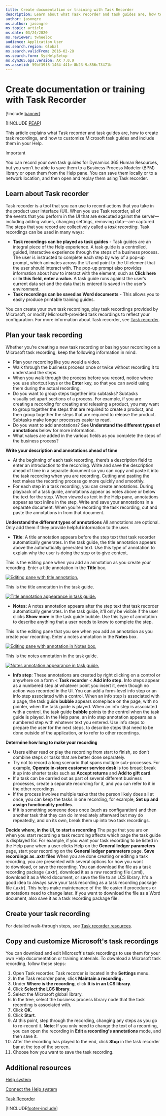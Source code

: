 ```yaml
---
title: Create documentation or training with Task Recorder
description: Learn about what Task recorder and task guides are, how to create recordings, and how to customize Microsoft task guides and include them in your Help.
author: jasongre
ms.author: jasongre
ms.topic: article
ms.date: 03/24/2020
ms.reviewer: twheeloc
audience: Application User
ms.search.region: Global
ms.search.validFrom: 2016-02-28
ms.search.form: SysHelpSetup
ms.dyn365.ops.version: AX 7.0.0
ms.assetid: 59bf39f8-1464-441e-8b23-9a856c73471b
---
```


# Create documentation or training with Task Recorder

[!include [banner](../../../finance/includes/banner.md)]


[!INCLUDE [PEAP](../../../includes/peap-3.md)]

This article explains what Task recorder and task guides are, how to create task recordings, and how to customize Microsoft task guides and include them in your Help.

> [!IMPORTANT]
> You can record your own task guides for Dynamics 365 Human Resources, but you won't be able to save them to a Business Process Modeler (BPM) library or open them from the Help pane. You can save them locally or to a network location, and then open and replay them using Task recorder. 

## Learn about Task recorder

Task recorder is a tool that you can use to record actions that you take in the product user interface (UI). When you use Task recorder, all of the events that you perform in the UI that are executed against the server—including adding values, changing settings, removing data—are captured. The steps that you record are collectively called a *task recording*. Task recordings can be used in many ways:

-   **Task recordings can be played as task guides** - Task guides are an integral piece of the Help experience. A task guide is a controlled, guided, interactive experience through the steps of a business process. The user is instructed to complete each step by way of a pop-up prompt, which animates across the UI and point to the UI element that the user should interact with. The pop-up prompt also provides information about how to interact with the element, such as **Click here** or **In this field, enter a value.** A task guide runs against the user’s current data set and the data that is entered is saved in the user’s environment.
-   **Task recordings can be saved as Word documents** - This allows you to easily produce printable training guides.

You can create your own task recordings, play task recordings provided by Microsoft, or modify Microsoft-provided task recordings to reflect your configuration. For more information about Task recorder, see [Task recorder](../../dev-itpro/user-interface/task-recorder.md).

## Plan your task recording
Whether you’re creating a new task recording or basing your recording on a Microsoft task recording, keep the following information in mind.

-   Plan your recording like you would a video. 
-   Walk through the business process once or twice without recording it to understand the steps.
-   When you walk through the process before you record, notice where you use shortcut keys or the **Enter** key, so that you can avoid using them during the actual recording.
-   Do you want to group steps together into subtasks? Subtasks visually set apart sections of a process. For example, if you are creating a recording for creating and releasing a product, you may want to group together the steps that are required to create a product, and then group together the steps that are required to release the product. Subtasks make longer processes easier to read.
-   Do you want to add annotations? See **Understand the different types of annotations** below for more information.
-   What values are added in the various fields as you complete the steps of the business process? 

**Write your description and annotations ahead of time**

-   At the beginning of each task recording, there’s a description field to enter an introduction to the recording. Write and save the description ahead of time in a separate document so you can copy and paste it into the task recording when you are recording. Cutting and pasting the text makes the recording process go more quickly and smoothly.
-   For each step in a task recording, you can create annotations. During playback of a task guide, annotations appear as notes above or below the text for the step. When viewed as text in the Help pane, annotations appear as text inline in the step. Write and save your annotations in a separate document. When you’re recording the task recording, cut and paste the annotations in from that document.

**Understand the different types of annotations** All annotations are optional. Only add them if they provide helpful information to the user.

-   **Title**: A title annotation appears before the step text that task recorder automatically generates. In the task guide, the title annotation appears above the automatically generated text. Use this type of annotation to explain why the user is doing the step or to give context.

This is the editing pane when you add an annotation as you create your recording. Enter a title annotation in the **Title** box. 

[![Editing pane with title annotation.](../../dev-itpro/user-interface/media/screen1.png)](/media/screen1.png) 

This is the title annotation in the task guide. 

[![Title annotation appearance in task guide.](../../dev-itpro/user-interface/media/screen2.png)](/media/screen2.png)

-   **Notes:** A notes annotation appears after the step text that task recorder automatically generates. In the task guide, it'll only be visible if the user clicks **Show more** in the task guide bubble. Use this type of annotation to describe anything that a user needs to know to complete the step.

This is the editing pane that you see when you add an annotation as you create your recording. Enter a notes annotation in the **Notes** box. 

[![Editing pane with annotation in Notes box.](../../dev-itpro/user-interface/media/screen3.png)](/media/screen3.png) 

This is the notes annotation in the task guide.

[![Notes annotation appearance in task guide.](../../dev-itpro/user-interface/media/screen4.png)](/media/screen4.png)

-   **Info step**: These annotations are created by right clicking on a control or anywhere on a form &lt; **Task recorder** &lt; **Add info step.** Info steps appear as a numbered step at whatever point you insert it, even though no action was recorded in the UI. You can add a form-level info step or an info step associated with a control. When an info step is associated with a page, the task guide **bubble** appears someplace on the page, with no pointer, when the task guide is played. When an info step is associated with a control, the task guide **bubble** points to the control when the task guide is played. In the Help pane, an info step annotation appears as a numbered step with whatever text you entered. Use info steps to prepare the user for the next steps, to describe steps that need to be done outside of the application, or to refer to other recordings.

**Determine how long to make your recording**

-   Users either read or play the recording from start to finish, so don’t combine steps or tasks that are better done separately.
-   Try not to record a long scenario that spans multiple sub-processes. For example, **Operate in-store customer service desk** is too broad; break it up into shorter tasks such as **Accept returns** and **Add to gift card**.
-   If a task can be carried out as part of several different business processes, create a separate recording for it, and you can refer to it in the other recordings.
-   If the process involves multiple tasks that the person likely does all at once, you can keep the tasks in one recording, for example, **Set up and assign functionality profiles**.
-   If it is something someone does once (such as configuration) and then another task that they can do immediately afterward but may do repeatedly, and on its own, break them up into two task recordings.

**Decide where, in the UI, to start a recording** The page that you are on when you start recording a task recording affects which page the task guide is displayed for. For example, if you want your task recording to be listed in the Help pane when a user clicks Help on the **General ledger parameters** page, start your recording on the **General ledger parameters** page. **Save recordings as .axtr files** When you are done creating or editing a task recording, you are presented with several options for how you want to download, or save the recording. You can download the file as a task recording package (.axtr), download it as a raw recording file (.xml), download it as a Word document, or save the file to an LCS library. It's a good idea to always save your task recording as a task recording package file (.axtr). This helps make maintenance of the file easier if procedures or annotations need to change later. If you want to download the file as a Word document, also save it as a task recording package file.

## Create your task recording
For detailed walk-through steps, see [Task recorder resources](../../dev-itpro/user-interface/task-recorder.md).

## Copy and customize Microsoft's task recordings
You can download and edit Microsoft's task recordings to use them for your own Help documentation or training materials. To download a Microsoft task recording, follow these steps:

1.  Open Task recorder. Task recorder is located in the **Settings** menu.
2.  In the Task recorder pane, click **Maintain a recording.**
3.  Under **Where is the recording**, click **It is in an LCS library**.
4.  Click **Select the LCS library**.
5.  Select the Microsoft global library.
6.  In the tree, select the business process library node that the task recording is associated with.
7.  Click **OK**.
8.  Click **Start**.
9.  At this point, step through the recording, changing any steps as you go to re-record it. **Note**: If you only need to change the text of a recording, you can open the recording in **Edit a recording's annotations** mode, and then save it.
10. After the recording has played to the end, click **Stop** in the task recorder bar at the top of the screen.
11. Choose how you want to save the task recording.



## Additional resources

[Help system](../get-started/help-overview.md)

[Connect the Help system](../../dev-itpro/get-started/help-connect.md)

[Task Recorder](../../dev-itpro/user-interface/task-recorder.md)


[!INCLUDE[footer-include](../../../includes/footer-banner.md)]
